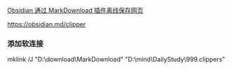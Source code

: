 [Obsidian 通过 MarkDownload 插件离线保存网页](https://garden.maxieewong.com/000.wiki/Obsidian%20%E9%80%9A%E8%BF%87%20MarkDownload%20%E6%8F%92%E4%BB%B6%E7%A6%BB%E7%BA%BF%E4%BF%9D%E5%AD%98%E7%BD%91%E9%A1%B5/)

https://obsidian.md/clipper
### 添加软连接
mklink /J "D:\download\MarkDownload\" "D:\mind\DailyStudy\999.clippers"
